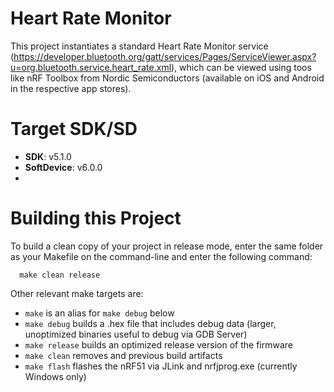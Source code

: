 Heart Rate Monitor
==================

This project instantiates a standard Heart Rate Monitor service (https://developer.bluetooth.org/gatt/services/Pages/ServiceViewer.aspx?u=org.bluetooth.service.heart_rate.xml), which can be viewed using toos like nRF Toolbox from Nordic Semiconductors (available on iOS and Android in the respective app stores).

Target SDK/SD
=============

- **SDK**: v5.1.0
- **SoftDevice**: v6.0.0
- 
Building this Project
=====================

To build a clean copy of your project in release mode, enter the same folder as your Makefile on the command-line and enter the following command:

```
  make clean release
```

Other relevant make targets are:

- `make` is an alias for `make debug` below
- `make debug` builds a .hex file that includes debug data (larger, unoptimized binaries useful to debug via GDB Server)
- `make release` builds an optimized release version of the firmware
- `make clean` removes and previous build artifacts
- `make flash` flashes the nRF51 via JLink and nrfjprog.exe (currently Windows only)
